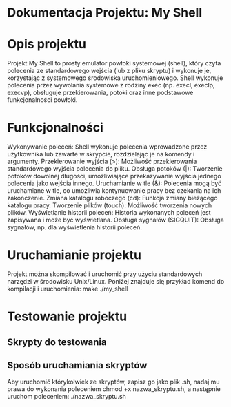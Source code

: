 # Dokumentacja Projektu: My Shell
# Opis projektu
Projekt My Shell to prosty emulator powłoki systemowej (shell), który czyta polecenia ze standardowego wejścia (lub z pliku skryptu) i wykonuje je, korzystając z systemowego środowiska uruchomieniowego. Shell wykonuje polecenia przez wywołania systemowe z rodziny exec (np. execl, execlp, execvp), obsługuje przekierowania, potoki oraz inne podstawowe funkcjonalności powłoki.
# Funkcjonalności

Wykonywanie poleceń: Shell wykonuje polecenia wprowadzone przez użytkownika lub zawarte w skrypcie, rozdzielając je na komendy i argumenty.
Przekierowanie wyjścia (>): Możliwość przekierowania standardowego wyjścia polecenia do pliku.
Obsługa potoków (|): Tworzenie potoków dowolnej długości, umożliwiające przekazywanie wyjścia jednego polecenia jako wejścia innego.
Uruchamianie w tle (&): Polecenia mogą być uruchamiane w tle, co umożliwia kontynuowanie pracy bez czekania na ich zakończenie.
Zmiana katalogu roboczego (cd): Funkcja zmiany bieżącego katalogu pracy.
Tworzenie plików (touch): Możliwość tworzenia nowych plików.
Wyświetlanie historii poleceń: Historia wykonanych poleceń jest zapisywana i może być wyświetlana.
Obsługa sygnałów (SIGQUIT): Obsługa sygnałów, np. dla wyświetlenia historii poleceń.
# Uruchamianie projektu

Projekt można skompilować i uruchomić przy użyciu standardowych narzędzi w środowisku Unix/Linux. Poniżej znajduje się przykład komend do kompilacji i uruchomienia:
make
./my_shell

# Testowanie projektu
## Skrypty do testowania

## Sposób uruchamiania skryptów

Aby uruchomić którykolwiek ze skryptów, zapisz go jako plik .sh, nadaj mu prawa do wykonania poleceniem chmod +x nazwa_skryptu.sh, a następnie uruchom poleceniem:
./nazwa_skryptu.sh

